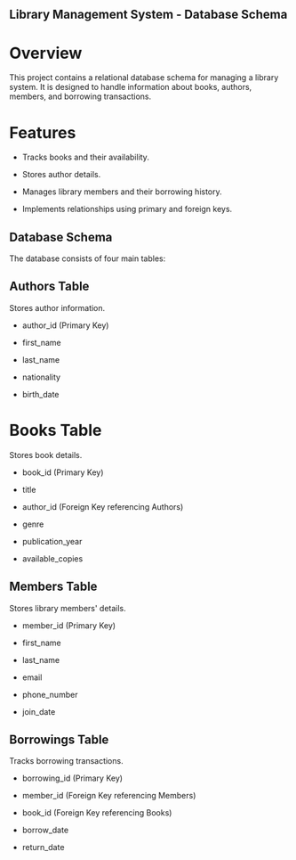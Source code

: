 ## Library Management System - Database Schema

# Overview

This project contains a relational database schema for managing a library system. It is designed to handle information about books, authors, members, and borrowing transactions.

# Features

* Tracks books and their availability.

* Stores author details.

* Manages library members and their borrowing history.

* Implements relationships using primary and foreign keys.

## Database Schema

The database consists of four main tables:

## Authors Table

Stores author information.

* author_id (Primary Key)

* first_name

* last_name

* nationality

* birth_date

# Books Table

Stores book details.

* book_id (Primary Key)

* title

* author_id (Foreign Key referencing Authors)

* genre

* publication_year

* available_copies

## Members Table

Stores library members' details.

* member_id (Primary Key)

* first_name

* last_name

* email

* phone_number

* join_date

## Borrowings Table

Tracks borrowing transactions.

* borrowing_id (Primary Key)

* member_id (Foreign Key referencing Members)

* book_id (Foreign Key referencing Books)

* borrow_date

* return_date


